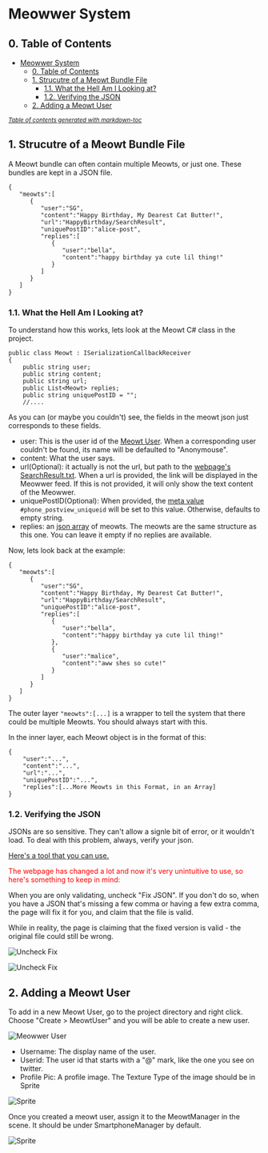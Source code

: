 # Meowwer System
## 0. Table of Contents

- [Meowwer System](#meowwer-system)
  * [0. Table of Contents](#0-table-of-contents)
  * [1. Strucutre of a Meowt Bundle File](#1-strucutre-of-a-meowt-bundle-file)
    + [1.1. What the Hell Am I Looking at?](#11-what-the-hell-am-i-looking-at-)
    + [1.2. Verifying the JSON](#12-verifying-the-json)
  * [2. Adding a Meowt User](#2-adding-a-meowt-user)

<small><i><a href='http://ecotrust-canada.github.io/markdown-toc/'>Table of contents generated with markdown-toc</a></i></small>


## 1. Strucutre of a Meowt Bundle File
A Meowt bundle can often contain multiple Meowts, or just one. These bundles are kept in a JSON file.

```
{
   "meowts":[
      {
         "user":"SG",
         "content":"Happy Birthday, My Dearest Cat Butter!",
		 "url":"HappyBirthday/SearchResult",
		 "uniquePostID":"alice-post",
         "replies":[
            {
               "user":"bella",
               "content":"happy birthday ya cute lil thing!"
            }
         ]
      }
   ]
}
```

### 1.1. What the Hell Am I Looking at?

To understand how this works, lets look at the Meowt C# class in the project.
```
public class Meowt : ISerializationCallbackReceiver
{
	public string user;
	public string content;
	public string url;
	public List<Meowt> replies;
	public string uniquePostID = "";
	//....
```

As you can (or maybe you couldn't) see, the fields in the meowt json just corresponds to these fields.

 - user: This is the user id of the [Meowt User](#2-adding-a-meowt-user). When a corresponding user couldn't be found, its name will be defaulted to "Anonymouse".
 - content: What the user says.
 - url(Optional): it actually is not the url, but path to the [webpage's SearchResult.txt](readme_search_system.md#23-searchresulttxt). When a url is provided, the link will be displayed in the Meowwer feed. If this is not provided, it will only show the text content of the Meowwer.
 - uniquePostID(Optional): When provided, the [meta value](readme_dialogue_system.md#51-all-meta-values) `#phone_postview_uniqueid` will be set to this value. Otherwise, defaults to empty string.
  - replies: an [json array](https://www.w3schools.com/js/js_json_arrays.asp) of meowts. The meowts are the same structure as this one. You can leave it empty if no replies are available.

Now, lets look back at the example:
```
{
   "meowts":[
      {
         "user":"SG",
         "content":"Happy Birthday, My Dearest Cat Butter!",
		 "url":"HappyBirthday/SearchResult",
		 "uniquePostID":"alice-post",
         "replies":[
            {
               "user":"bella",
               "content":"happy birthday ya cute lil thing!"
            },
			{
			   "user":"malice",
               "content":"aww shes so cute!"
			}
         ]
      }
   ]
}
```
The outer layer `"meowts":[...]` is a wrapper to tell the system that there could be multiple Meowts. You should always start with this.

In the inner layer, each Meowt object is in the format of this:

```
{
	"user":"...",
	"content":"...",
	"url":"...",
	"uniquePostID":"...",
	"replies":[...More Meowts in this Format, in an Array]
}
```

### 1.2. Verifying the JSON
JSONs are so sensitive. They can't allow a signle bit of error, or it wouldn't load.
To deal with this problem, always, verify your json.

[Here's a tool that you can use.](https://jsonformatter.curiousconcept.com/#)

<span style="color:#ff0000">The webpage has changed a lot and now it's very unintuitive to use, so here's something to keep in mind:</span>

When you are only validating, uncheck "Fix JSON". If you don't do so, when you have a JSON that's missing a few comma or having a few extra comma, the page will fix it for you, and claim that the file is valid.

While in reality, the page is claiming that the fixed version is valid - the original file could still be wrong.

![Uncheck Fix](images/tutorial_meowwer.png)


![Uncheck Fix](images/tutorial_meowwer_2.png)



## 2. Adding a Meowt User
To add in a new Meowt User, go to the project directory and right click. Choose "Create > MeowtUser" and you will be able to create a new user.

![Meowwer User](images/tutorial_meowwer_1.png)

 - Username: The display name of the user.
 - Userid: The user id that starts with a "@" mark, like the one you see on twitter.
 - Profile Pic: A profile image. The Texture Type of the image should be in Sprite

![Sprite](images/tutorial_webpage_3.png)

Once you created a meowt user, assign it to the MeowtManager in the scene. It should be under SmartphoneManager by default.


![Sprite](images/tutorial_meowwer_3.png)

